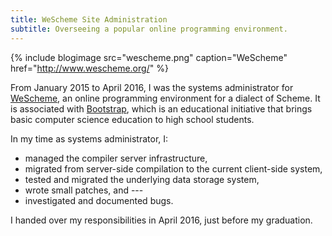 ```yaml
---
title: WeScheme Site Administration
subtitle: Overseeing a popular online programming environment.
---
```


{% include blogimage src="wescheme.png" caption="WeScheme" href="http://www.wescheme.org/" %}

From January 2015 to April 2016, I was the systems administrator for [WeScheme](http://www.wescheme.org/), an online programming environment for a dialect of Scheme. It is associated with [Bootstrap](http://www.bootstrapworld.org/), which is an educational initiative that brings basic computer science education to high school students.

In my time as systems administrator, I:
  - managed the compiler server infrastructure,
  - migrated from server-side compilation to the current client-side system,
  - tested and migrated the underlying data storage system,
  - wrote small patches, and ---
  - investigated and documented bugs.

I handed over my responsibilities in April 2016, just before my graduation.